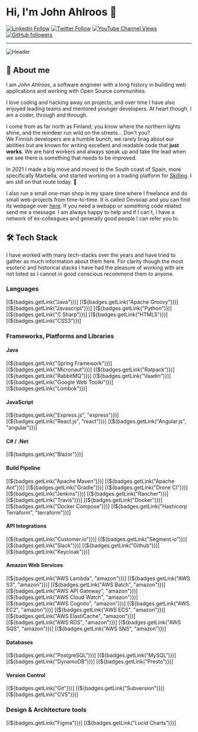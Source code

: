 # Hi, I'm John Ahlroos 👋

[![Linkedin Follow](https://img.shields.io/badge/LinkedIn-15.5k-blue?style=social&logo=linkedin)](https://linkedin.com/john.ahlroos)
[![Twitter Follow](https://img.shields.io/twitter/follow/jatwitt?style=social)]()
[![YouTube Channel Views](https://img.shields.io/youtube/channel/views/UCCxxbd2Zf6Op9fThLPSZMGg?style=social)](https://twitter.com/jatwitt)
[![GitHub followers](https://img.shields.io/github/followers/johndevs?style=social)](https://https://github.com/johndevs)

---

![Header](data:image/png;base64,[(${headerImage})])

## 💬 About me

I am *John Ahlroos*, a software engineer with a long history in building web applications and working with Open 
Source communities. 

I love coding and hacking away on projects, and over time I have also enjoyed leading teams and mentored younger 
developers. At heart though, I am a coder, through and through.

I come from as far north as Finland; you know where the northern lights shine, and the reindeer run wild on the 
streets... Don't you? <br/>
We Finnish developers are a humble bunch, we rarely brag about our abilities but are known for 
writing excellent and readable code that **just works**. We are hard workers and always speak up and 
take the lead when we see there is something that needs to be improved. 

In 2021 I made a big move and moved to the South coast of Spain, more specifically Marbella, and started working on a 
trading platform for [Skilling](https://skilling.com). I am still on that route today. 🌴

I also run a small one-man shop in my spare time where I freelance and do small web-projects from time-to-time. It is 
called Devsoap and you can find its webpage over [here](https://devsoap.com). If you need a webapp or something code 
related send me a message. I am always happy to help and if I can´t, I have a network of ex-colleagues and generally 
good people I can refer you to.

## 🛠 Tech Stack

I have worked with many tech-stacks over the years and have tried to gather as much information about them here. 
For clarity though the most esoteric and historical stacks I have had the pleasure of working with are not 
listed as I cannot in good conscious recommend them to anyone.

### Languages  

[(${badges.getLink("Java")})]
[(${badges.getLink("Apache Groovy")})]
[(${badges.getLink("Javascript")})]
[(${badges.getLink("Python")})]
[(${badges.getLink("C Sharp")})]
[(${badges.getLink("HTML5")})]
[(${badges.getLink("CSS3")})]

### Frameworks, Platforms and Libraries

#### Java
[(${badges.getLink("Spring Framework")})]
[(${badges.getLink("Micronaut")})]
[(${badges.getLink("Ratpack")})]
[(${badges.getLink("RabbitMQ")})]
[(${badges.getLink("Vaadin")})]
[(${badges.getLink("Google Web Toolki")})]
[(${badges.getLink("Lombok")})]

#### JavaScript
[(${badges.getLink("Express.js", "express")})]
[(${badges.getLink("React.js", "react")})]
[(${badges.getLink("Angular.js", "angular")})]

#### C# / .Net
[(${badges.getLink("Blazor")})]

#### Build Pipeline
[(${badges.getLink("Apache Maven")})]
[(${badges.getLink("Apache Ant")})]
[(${badges.getLink("Gradle")})]
[(${badges.getLink("Drone CI")})]
[(${badges.getLink("Jenkins")})]
[(${badges.getLink("Rancher")})]
[(${badges.getLink("Travis")})]
[(${badges.getLink("Docker")})]
[(${badges.getLink("Docker Compose")})]
[(${badges.getLink("Hashicorp Terraform", "terraform")})]

#### API Integrations
[(${badges.getLink("Customer.io")})]
[(${badges.getLink("Segment.io")})]
[(${badges.getLink("Slack")})]
[(${badges.getLink("Github")})]
[(${badges.getLink("Keycloak")})]

#### Amazon Web Services
[(${badges.getLink("AWS Lambda", "amazon")})]
[(${badges.getLink("AWS S3", "amazon")})]
[(${badges.getLink("AWS Batch", "amazon")})]
[(${badges.getLink("AWS API Gateway", "amazon")})]
[(${badges.getLink("AWS Cloud Watch", "amazon")})]
[(${badges.getLink("AWS Cognito", "amazon")})]
[(${badges.getLink("AWS EC2", "amazon")})]
[(${badges.getLink("AWS ECS", "amazon")})]
[(${badges.getLink("AWS ElastiCache", "amazon")})]
[(${badges.getLink("AWS RDS", "amazon")})]
[(${badges.getLink("AWS SQS", "amazon")})]
[(${badges.getLink("AWS SNS", "amazon")})]

#### Databases
[(${badges.getLink("PostgreSQL")})]
[(${badges.getLink("MySQL")})]
[(${badges.getLink("DynamoDB")})]
[(${badges.getLink("Presto")})]

#### Version Control
[(${badges.getLink("Git")})]
[(${badges.getLink("Subversion")})]
[(${badges.getLink("CVS")})]

### Design & Architecture tools
[(${badges.getLink("Figma")})]
[(${badges.getLink("Lucid Charts")})]
